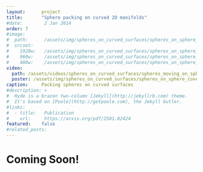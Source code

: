 ```yaml
---
layout:      project
title:       "Sphere packing on curved 2D manifolds"
#date:        2 Jan 2014
order: 7
#image:
#  path:      /assets/img/spheres_on_curved_surfaces/spheres_on_sphere_cover_image.png
#  srcset:
#    1920w:   /assets/img/spheres_on_curved_surfaces/spheres_on_sphere_cover_image.png
#    960w:    /assets/img/spheres_on_curved_surfaces/spheres_on_sphere_cover_image.png
#    480w:    /assets/img/spheres_on_curved_surfaces/spheres_on_sphere_cover_image.png
video:
  path: /assets/videos/spheres_on_curved_surfaces/spheres_moving_on_sphere.mp4
  poster: /assets/img/spheres_on_curved_surfaces/spheres_on_sphere_cover_image.png
caption:     Packing spheres on curved surfaces
#description: >
#  Hyde is a brazen two-column [Jekyll](http://jekyllrb.com) theme.
#  It's based on [Poole](http://getpoole.com), the Jekyll butler.
#links:
#  - title:   Publication
#    url:     https://arxiv.org/pdf/2501.02424
featured:    false
#related_posts: 
---
```




# **Coming Soon!**